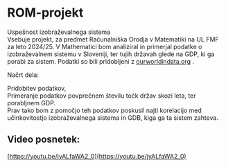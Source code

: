 # ROM-projekt

Uspešnost izobraževalnega sistema<br>
Vsebuje projekt, za predmet Računalniška Orodja v Matematiki na UL FMF za leto 2024/25. V Mathematici bom analiziral in primerjal podatke o izobraževalnem sistemu v Sloveniji, ter tujih državah glede na GDP, ki ga porabi za sistem.
Podatki so bili pridobljeni z [ourworldindata.org](ourworldindata.org) .

Načrt dela:

Pridobitev podatkov,<br>
Primeranje podatkov povprečnem številu točk držav skozi leta, ter porabljnem GDP.<br>
Prav tako bom z pomočjo teh podatkov poskusil najti korelacijo med učinkovitostjo izobraževalnega sistema in GDB, kiga ga ta sistem zahteva.

## Video posnetek:
[https://youtu.be/jyALfaWA2_0](https://youtu.be/jyALfaWA2_0)
